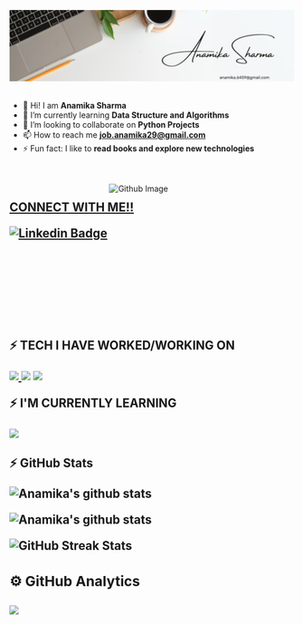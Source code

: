 <!-- ### Hi there 👋 -->
![Hi, I'm Anamika I'm a PYTHON developer](https://github.com/Anamika-29/Anamika-29/blob/main/assets/Bannner1.jpg)
<br><br>

<!--
**Anamika-29/Anamika-29** is a ✨ _special_ ✨ repository because its `README.md` (this file) appears on your GitHub profile.

Here are some ideas to get you started:
-->

- 👋 Hi! I am **Anamika Sharma**
- 🌱 I’m currently learning **Data Structure and Algorithms**
- 👯 I’m looking to collaborate on **Python Projects**
- 📫 How to reach me **job.anamika29@gmail.com**
- ⚡ Fun fact: I like to  **read books and explore new technologies**
<!-- - 🤔 I’m looking for help with ... -->
<!-- - 💬 Ask me about ... -->
<!-- - 😄 Pronouns: ... -->
<br><br>
<img width="65%" align="right" alt="Github Image" src="https://raw.githubusercontent.com/onimur/.github/master/.resources/git-header.svg" />
<h2><b><u> CONNECT WITH ME!!</u>

[![Linkedin Badge](https://img.shields.io/badge/-AnamikaSharma-0e76a8?style=for-the-badge&labelColor=0e76a8&logo=linkedin&logoColor=white)](https://www.linkedin.com/in/anamika-sharma29/)<br>
<!-- [![GMAIL Badge](https://img.shields.io/badge/-AnamikaSharma-FF0000?style=for-the-badge&labelColor=&logo=gmail&logoColor=white)](job.anamika29@gmail.com) -->


<br><br><br><br><br><br>
⚡ TECH I HAVE WORKED/WORKING ON 


<a href="https://www.python.org" target="_blank"> <img src="https://img.icons8.com/color/48/000000/python.png"/> </a>
  <a href=""><img src="https://img.icons8.com/color/48/000000/c-programming.png"/></a>
  <a href="http://www.cplusplus.org/" ><img src="https://img.icons8.com/color/48/000000/c-plus-plus-logo.png"/></a>
  
⚡ I'M CURRENTLY LEARNING

<a href="https://developer.mozilla.org/en-US/docs/Web/JavaScript" target="_blank"> <img src="https://img.icons8.com/color/48/000000/javascript.png"/> </a>
<br><br>
⚡ GitHub Stats<br>

![Anamika's github stats](https://github-readme-stats.vercel.app/api?username=Anamika-29&show_icons=true&theme=radical&line_height=27)

![Anamika's github stats](https://github-readme-stats.vercel.app/api/top-langs/?username=Anamika-29&hide=css,java,html&theme=radical)


![GitHub Streak Stats](https://github-readme-streak-stats.herokuapp.com/?user=Anamika-29&theme=dark)
  
  
  
<!-- <p><img align="center" src="https://github-readme-streak-stats.herokuapp.com/?user=Anamika-29&theme=dark" alt="Anamika-29" /></p> -->

<h3> ⚙️  GitHub Analytics </h3>
<img src="https://activity-graph.herokuapp.com/graph?username=Anamika-29&theme=react-dark"/>
